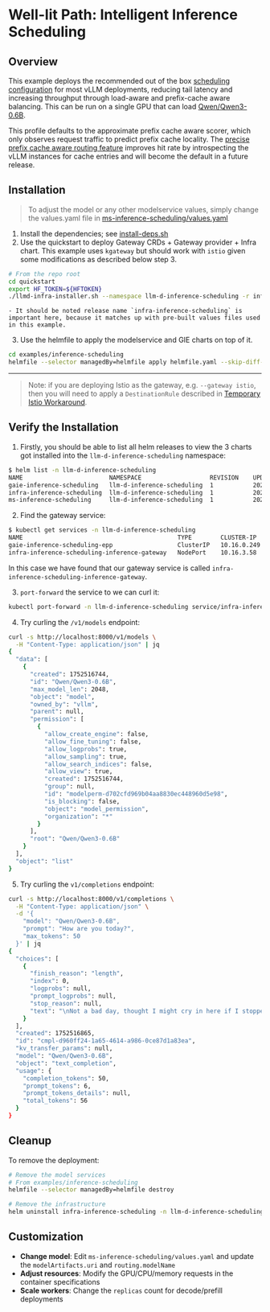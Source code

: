 # Well-lit Path: Intelligent Inference Scheduling

## Overview

This example deploys the recommended out of the box [scheduling configuration](https://github.com/llm-d/llm-d-inference-scheduler/blob/main/docs/architecture.md) for most vLLM deployments, reducing tail latency and increasing throughput through load-aware and prefix-cache aware balancing. This can be run on a single GPU that can load [Qwen/Qwen3-0.6B](https://huggingface.co/Qwen/Qwen3-0.6B).

This profile defaults to the approximate prefix cache aware scorer, which only observes request traffic to predict prefix cache locality. The [precise prefix cache aware routing feature](../precise-prefix-cache-aware) improves hit rate by introspecting the vLLM instances for cache entries and will become the default in a future release.

## Installation

> To adjust the model or any other modelservice values, simply change the values.yaml file in [ms-inference-scheduling/values.yaml](ms-inference-scheduling/values.yaml)

1. Install the dependencies; see [install-deps.sh](../../install-deps.sh)
2. Use the quickstart to deploy Gateway CRDs + Gateway provider + Infra chart. This example uses `kgateway` but should work with `istio` given some modifications as described below step 3.

```bash
# From the repo root
cd quickstart
export HF_TOKEN=${HFTOKEN}
./llmd-infra-installer.sh --namespace llm-d-inference-scheduling -r infra-inference-scheduling --gateway kgateway --disable-metrics-collection
```
    - It should be noted release name `infra-inference-scheduling` is important here, because it matches up with pre-built values files used in this example.

3. Use the helmfile to apply the modelservice and GIE charts on top of it.

```bash
cd examples/inference-scheduling
helmfile --selector managedBy=helmfile apply helmfile.yaml --skip-diff-on-install
```

---

> Note: if you are deploying Istio as the gateway, e.g. `--gateway istio`, then you will need to apply a `DestinationRule` described in [Temporary Istio Workaround](../../istio-workaround.md).

## Verify the Installation

1. Firstly, you should be able to list all helm releases to view the 3 charts got installed into the `llm-d-inference-scheduling` namespace:

```bash
$ helm list -n llm-d-inference-scheduling
NAME                      	NAMESPACE                 	REVISION	UPDATED                             	STATUS  	CHART                    	APP VERSION
gaie-inference-scheduling 	llm-d-inference-scheduling	1       	2025-07-24 10:44:30.543527 -0700 PDT	deployed	inferencepool-v0.5.1     	v0.5.1
infra-inference-scheduling	llm-d-inference-scheduling	1       	2025-07-24 10:41:49.452841 -0700 PDT	deployed	llm-d-infra-v1.1.0        v0.2.0
ms-inference-scheduling   	llm-d-inference-scheduling	1       	2025-07-24 10:44:35.91079 -0700 PDT 	deployed	llm-d-modelservice-v0.2.0	v0.2.0
```

2. Find the gateway service:
```bash
$ kubectl get services -n llm-d-inference-scheduling
NAME                                           TYPE        CLUSTER-IP    EXTERNAL-IP   PORT(S)             AGE
gaie-inference-scheduling-epp                  ClusterIP   10.16.0.249   <none>        9002/TCP,9090/TCP   96s
infra-inference-scheduling-inference-gateway   NodePort    10.16.3.58    <none>        80:33377/TCP        4m19s
```
In this case we have found that our gateway service is called `infra-inference-scheduling-inference-gateway`.

3. `port-forward` the service to we can curl it:

```bash
kubectl port-forward -n llm-d-inference-scheduling service/infra-inference-scheduling-inference-gateway 8000:80
```

4. Try curling the `/v1/models` endpoint:

```bash
curl -s http://localhost:8000/v1/models \
  -H "Content-Type: application/json" | jq
{
  "data": [
    {
      "created": 1752516744,
      "id": "Qwen/Qwen3-0.6B",
      "max_model_len": 2048,
      "object": "model",
      "owned_by": "vllm",
      "parent": null,
      "permission": [
        {
          "allow_create_engine": false,
          "allow_fine_tuning": false,
          "allow_logprobs": true,
          "allow_sampling": true,
          "allow_search_indices": false,
          "allow_view": true,
          "created": 1752516744,
          "group": null,
          "id": "modelperm-d702cfd969b04aa8830ec448960d5e98",
          "is_blocking": false,
          "object": "model_permission",
          "organization": "*"
        }
      ],
      "root": "Qwen/Qwen3-0.6B"
    }
  ],
  "object": "list"
}
```

5. Try curling the `v1/completions` endpoint:
```bash
curl -s http://localhost:8000/v1/completions \
  -H "Content-Type: application/json" \
  -d '{
    "model": "Qwen/Qwen3-0.6B",
    "prompt": "How are you today?",
    "max_tokens": 50
  }' | jq
{
  "choices": [
    {
      "finish_reason": "length",
      "index": 0,
      "logprobs": null,
      "prompt_logprobs": null,
      "stop_reason": null,
      "text": "\nNot a bad day, thought I might cry in here if I stopped... Settled right in there with my stomach full of ache :(\nIt's normal to feel slightly better, just keep it up and you'll be fine :)\nthanks"
    }
  ],
  "created": 1752516865,
  "id": "cmpl-d960ff24-1a65-4614-a986-0ce87d1a83ea",
  "kv_transfer_params": null,
  "model": "Qwen/Qwen3-0.6B",
  "object": "text_completion",
  "usage": {
    "completion_tokens": 50,
    "prompt_tokens": 6,
    "prompt_tokens_details": null,
    "total_tokens": 56
  }
}
```

## Cleanup

To remove the deployment:
```bash
# Remove the model services
# From examples/inference-scheduling
helmfile --selector managedBy=helmfile destroy

# Remove the infrastructure
helm uninstall infra-inference-scheduling -n llm-d-inference-scheduling
```

## Customization

- **Change model**: Edit `ms-inference-scheduling/values.yaml` and update the `modelArtifacts.uri` and `routing.modelName`
- **Adjust resources**: Modify the GPU/CPU/memory requests in the container specifications
- **Scale workers**: Change the `replicas` count for decode/prefill deployments
